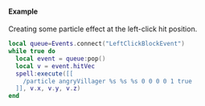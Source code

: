 #### Example
Creating some particle effect at the left-click hit position.
```lua
local queue=Events.connect("LeftClickBlockEvent")
while true do
  local event = queue:pop()
  local v = event.hitVec
  spell:execute([[
    /particle angryVillager %s %s %s 0 0 0 0 1 true
  ]], v.x, v.y, v.z)
end
```
